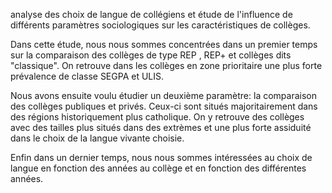 analyse des choix de langue de collégiens et étude de l'influence de différents paramètres sociologiques sur les caractéristiques de collèges.

Dans cette étude, nous nous sommes concentrées dans un premier temps sur la comparaison des collèges de type REP , REP+ et collèges dits "classique". On retrouve dans les collèges en zone prioritaire une plus forte prévalence de classe SEGPA et ULIS.

Nous avons ensuite voulu étudier un deuxième paramètre: la comparaison des collèges publiques et privés. Ceux-ci sont situés majoritairement dans des régions historiquement plus catholique. On y retrouve des collèges avec des tailles plus situés dans des extrèmes et une plus forte assiduité dans le choix de la langue vivante choisie.

Enfin dans un dernier temps, nous nous sommes intéressées au choix de langue en fonction des années au collège et en fonction des différentes années. 